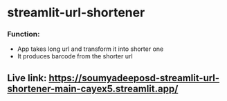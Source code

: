 # streamlit-url-shortener

### Function:
- App takes long url and transform it into shorter one
- It produces barcode from the shorter url

## Live link: https://soumyadeeposd-streamlit-url-shortener-main-cayex5.streamlit.app/
